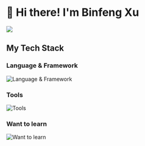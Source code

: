 # 👋 Hi there! I'm Binfeng Xu 


![](https://github-readme-stats.vercel.app/api?username=billxbf)

## My Tech Stack

### Language & Framework

![Language & Framework](https://skillicons.dev/icons?i=py,scala,java,js,cs,html,css,pytorch,tensorflow,maven,vue)

### Tools

![Tools](https://skillicons.dev/icons?i=idea,jenkins,nodejs,mysql,git,aws,docker,bash,cloudflare,github,unity)

### Want to learn

![Want to learn](https://skillicons.dev/icons?i=rust,kotlin,fortran,apollo,deno,graphql,kubernetes,nginx,reactivex,regex,tauri)
